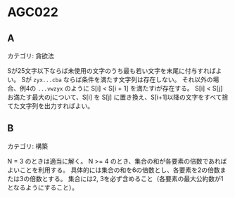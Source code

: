 # AGC022

## A
カテゴリ: 貪欲法

Sが25文字以下ならば未使用の文字のうち最も若い文字を末尾に付与すればよい。
Sが `zyx...cba` ならば条件を満たす文字列は存在しない。
それ以外の場合、例4の `...vwzyx` のように S[i] < S[i + 1] を満たすiが存在する。
S[i] < S[j] お満たす最大のjについて、S[i] を S[j] に置き換え、S[i+1]以降の文字をすべて捨てた文字列を出力すればよい。

## B
カテゴリ: 構築

N = 3 のときは適当に解く。
N >= 4 のとき、集合の和が各要素の倍数であればよいことを利用する。
具体的には集合の和を6の倍数とし、各要素を2の倍数または3の倍数とする。
集合には2, 3を必ず含めること（各要素の最大公約数が1となるようにすること）。

